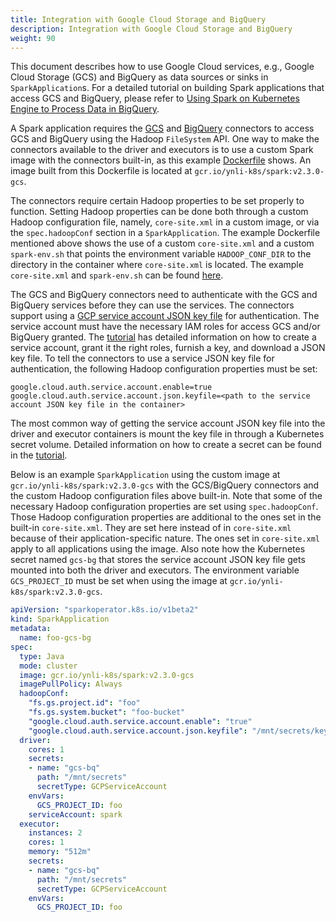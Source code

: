 ```yaml
---
title: Integration with Google Cloud Storage and BigQuery
description: Integration with Google Cloud Storage and BigQuery
weight: 90
---
```


This document describes how to use Google Cloud services, e.g., Google Cloud Storage (GCS) and BigQuery as data sources
or sinks in `SparkApplication`s. For a detailed tutorial on building Spark applications that access GCS and BigQuery,
please refer to [Using Spark on Kubernetes Engine to Process Data in BigQuery](https://cloud.google.com/solutions/spark-on-kubernetes-engine).

A Spark application requires the [GCS](https://cloud.google.com/dataproc/docs/concepts/connectors/cloud-storage) and
[BigQuery](https://cloud.google.com/dataproc/docs/concepts/connectors/bigquery) connectors to access GCS and BigQuery
using the Hadoop `FileSystem` API. One way to make the connectors available to the driver and executors is to use a
custom Spark image with the connectors built-in, as this example [Dockerfile](https://github.com/GoogleCloudPlatform/spark-on-k8s-gcp-examples/blob/master/dockerfiles/spark-gcs/Dockerfile) shows.
An image built from this Dockerfile is located at `gcr.io/ynli-k8s/spark:v2.3.0-gcs`.

The connectors require certain Hadoop properties to be set properly to function. Setting Hadoop properties can be done
both through a custom Hadoop configuration file, namely, `core-site.xml` in a custom image, or via the `spec.hadoopConf`
section in a `SparkApplication`. The example Dockerfile mentioned above shows the use of a custom `core-site.xml` and a
custom `spark-env.sh` that points the environment variable `HADOOP_CONF_DIR` to the directory in the container where
`core-site.xml` is located. The example `core-site.xml` and `spark-env.sh` can be found
[here](https://github.com/GoogleCloudPlatform/spark-on-k8s-gcp-examples/tree/master/conf).

The GCS and BigQuery connectors need to authenticate with the GCS and BigQuery services before they can use the services.
The connectors support using a [GCP service account JSON key file](https://cloud.google.com/iam/docs/creating-managing-service-account-keys)
for authentication. The service account must have the necessary IAM roles for access GCS and/or BigQuery granted. The
[tutorial](https://cloud.google.com/solutions/spark-on-kubernetes-engine) has detailed information on how to create a
service account, grant it the right roles, furnish a key, and download a JSON key file. To tell the connectors to use
a service JSON key file for authentication, the following Hadoop configuration properties
must be set:

```properties
google.cloud.auth.service.account.enable=true
google.cloud.auth.service.account.json.keyfile=<path to the service account JSON key file in the container>
```

The most common way of getting the service account JSON key file into the driver and executor containers is mount the key
file in through a Kubernetes secret volume. Detailed information on how to create a secret can be found in the
[tutorial](https://cloud.google.com/solutions/spark-on-kubernetes-engine).

Below is an example `SparkApplication` using the custom image at `gcr.io/ynli-k8s/spark:v2.3.0-gcs` with the GCS/BigQuery
connectors and the custom Hadoop configuration files above built-in. Note that some of the necessary Hadoop configuration
properties are set using `spec.hadoopConf`. Those Hadoop configuration properties are additional to the ones set in the
built-in `core-site.xml`. They are set here instead of in `core-site.xml` because of their application-specific nature.
The ones set in `core-site.xml` apply to all applications using the image. Also note how the Kubernetes secret named
`gcs-bg` that stores the service account JSON key file gets mounted into both the driver and executors. The environment
variable `GCS_PROJECT_ID` must be set when using the image at `gcr.io/ynli-k8s/spark:v2.3.0-gcs`.

```yaml
apiVersion: "sparkoperator.k8s.io/v1beta2"
kind: SparkApplication
metadata:
  name: foo-gcs-bg
spec:
  type: Java
  mode: cluster
  image: gcr.io/ynli-k8s/spark:v2.3.0-gcs
  imagePullPolicy: Always
  hadoopConf:
    "fs.gs.project.id": "foo"
    "fs.gs.system.bucket": "foo-bucket"
    "google.cloud.auth.service.account.enable": "true"
    "google.cloud.auth.service.account.json.keyfile": "/mnt/secrets/key.json"
  driver:
    cores: 1
    secrets:
    - name: "gcs-bq"
      path: "/mnt/secrets"
      secretType: GCPServiceAccount
    envVars:
      GCS_PROJECT_ID: foo
    serviceAccount: spark
  executor:
    instances: 2
    cores: 1
    memory: "512m"
    secrets:
    - name: "gcs-bq"
      path: "/mnt/secrets"
      secretType: GCPServiceAccount
    envVars:
      GCS_PROJECT_ID: foo
```
